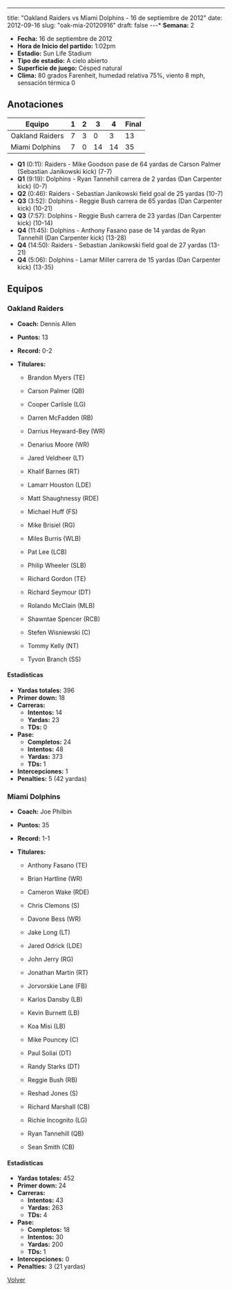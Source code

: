---
title: "Oakland Raiders vs Miami Dolphins - 16 de septiembre de 2012"
date: 2012-09-16
slug: "oak-mia-20120916"
draft: false
---* **Semana:** 2
* **Fecha:** 16 de septiembre de 2012
* **Hora de Inicio del partido:** 1:02pm
* **Estadio:** Sun Life Stadium
* **Tipo de estadio:** A cielo abierto
* **Superficie de juego:** Césped natural
* **Clima:** 80 grados Farenheit, humedad relativa 75%, viento 8 mph, sensación térmica 0




## Anotaciones
| Equipo | 1 | 2 | 3 | 4 | Final |
|--------|---|---|---|---|-------|
| Oakland Raiders  | 7 | 3 | 0 | 3  | 13 |
| Miami Dolphins  | 7 | 0 | 14 | 14  | 35 |
* **Q1** (0:11): Raiders - Mike Goodson pase de 64 yardas de Carson Palmer (Sebastian Janikowski kick) (7-7)
* **Q1** (9:19): Dolphins - Ryan Tannehill carrera de 2 yardas (Dan Carpenter kick) (0-7)
* **Q2** (0:46): Raiders - Sebastian Janikowski field goal de 25 yardas (10-7)
* **Q3** (3:52): Dolphins - Reggie Bush carrera de 65 yardas (Dan Carpenter kick) (10-21)
* **Q3** (7:57): Dolphins - Reggie Bush carrera de 23 yardas (Dan Carpenter kick) (10-14)
* **Q4** (11:45): Dolphins - Anthony Fasano pase de 14 yardas de Ryan Tannehill (Dan Carpenter kick) (13-28)
* **Q4** (14:50): Raiders - Sebastian Janikowski field goal de 27 yardas (13-21)
* **Q4** (5:06): Dolphins - Lamar Miller carrera de 15 yardas (Dan Carpenter kick) (13-35)


## Equipos


### Oakland Raiders
* **Coach:** Dennis Allen
* **Puntos:** 13
* **Record:** 0-2
* **Titulares:** 

  * Brandon Myers (TE) 

  * Carson Palmer (QB) 

  * Cooper Carlisle (LG) 

  * Darren McFadden (RB) 

  * Darrius Heyward-Bey (WR) 

  * Denarius Moore (WR) 

  * Jared Veldheer (LT) 

  * Khalif Barnes (RT) 

  * Lamarr Houston (LDE) 

  * Matt Shaughnessy (RDE) 

  * Michael Huff (FS) 

  * Mike Brisiel (RG) 

  * Miles Burris (WLB) 

  * Pat Lee (LCB) 

  * Philip Wheeler (SLB) 

  * Richard Gordon (TE) 

  * Richard Seymour (DT) 

  * Rolando McClain (MLB) 

  * Shawntae Spencer (RCB) 

  * Stefen Wisniewski (C) 

  * Tommy Kelly (NT) 

  * Tyvon Branch (SS) 

#### Estadísticas
* **Yardas totales:** 396
* **Primer down:** 18
* **Carreras:**
  * **Intentos:** 14
  * **Yardas:** 23
  * **TDs:** 0
* **Pase:**
  * **Completos:** 24
  * **Intentos:** 48
  * **Yardas:** 373
  * **TDs:** 1
* **Intercepciones:** 1
* **Penalties:** 5 (42 yardas)

### Miami Dolphins
* **Coach:** Joe Philbin
* **Puntos:** 35
* **Record:** 1-1
* **Titulares:** 

  * Anthony Fasano (TE) 

  * Brian Hartline (WR) 

  * Cameron Wake (RDE) 

  * Chris Clemons (S) 

  * Davone Bess (WR) 

  * Jake Long (LT) 

  * Jared Odrick (LDE) 

  * John Jerry (RG) 

  * Jonathan Martin (RT) 

  * Jorvorskie Lane (FB) 

  * Karlos Dansby (LB) 

  * Kevin Burnett (LB) 

  * Koa Misi (LB) 

  * Mike Pouncey (C) 

  * Paul Soliai (DT) 

  * Randy Starks (DT) 

  * Reggie Bush (RB) 

  * Reshad Jones (S) 

  * Richard Marshall (CB) 

  * Richie Incognito (LG) 

  * Ryan Tannehill (QB) 

  * Sean Smith (CB) 

#### Estadísticas
* **Yardas totales:** 452
* **Primer down:** 24
* **Carreras:**
  * **Intentos:** 43
  * **Yardas:** 263
  * **TDs:** 4
* **Pase:**
  * **Completos:** 18
  * **Intentos:** 30
  * **Yardas:** 200
  * **TDs:** 1
* **Intercepciones:** 0
* **Penalties:** 3 (21 yardas)


[Volver](/historia/2012)
